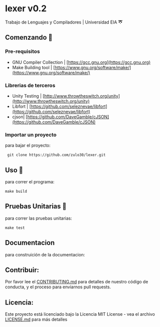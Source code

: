 # lexer v0.2 

Trabajo de Lenguajes y Compiladores | Universidad EIA ![logo eia](https://github.com/EIA-University/LogosEIA/blob/master/assets/png/logo-eia-icon.png?raw=true)


## Comenzando :rocket:

### Pre-requisitos

* GNU Compiler Collection | [https://gcc.gnu.org](https://gcc.gnu.org)
* Make Building tool | [https://www.gnu.org/software/make/](https://www.gnu.org/software/make/)

### Librerias de terceros

* Unity Testing | [http://www.throwtheswitch.org/unity](http://www.throwtheswitch.org/unity)
* Libfort | [https://github.com/seleznevae/libfort](https://github.com/seleznevae/libfort)
* cjson| [https://github.com/DaveGamble/cJSON](https://github.com/DaveGamble/cJSON)

### Importar un proyecto
para bajar el proyecto:
```
 git clone https://github.com/zulo30/lexer.git
```

## Uso :checkered_flag:
 para correr el programa:
 ```
 make build
 ```
## Pruebas Unitarias :microscope:
 para correr las pruebas unitarias:
 ```
 make test
 ```
## Documentacion
para construición de la documentacion: 


## Contribuir:
Por favor lee el [CONTRIBUTING.md]() para detalles de nuestro código de conducta, y el proceso para enviarnos pull requests.
## Licencia:
Este proyecto está licenciado bajo la Licencia MIT License  - vea el archivo [LICENSE.md]() para más detalles

